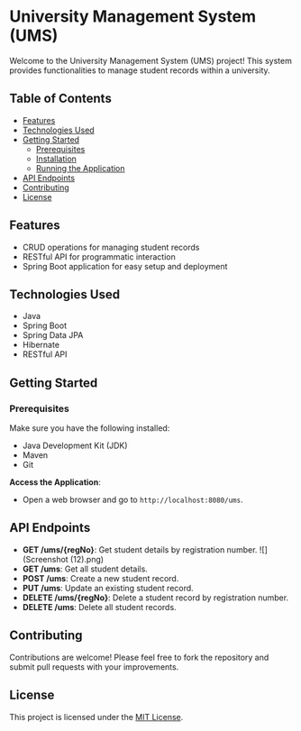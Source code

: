 # University Management System (UMS)

Welcome to the University Management System (UMS) project! This system provides functionalities to manage student records within a university.

## Table of Contents

- [Features](#features)
- [Technologies Used](#technologies-used)
- [Getting Started](#getting-started)
  - [Prerequisites](#prerequisites)
  - [Installation](#installation)
  - [Running the Application](#running-the-application)
- [API Endpoints](#api-endpoints)
- [Contributing](#contributing)
- [License](#license)

## Features

- CRUD operations for managing student records
- RESTful API for programmatic interaction
- Spring Boot application for easy setup and deployment

## Technologies Used

- Java
- Spring Boot
- Spring Data JPA
- Hibernate
- RESTful API

## Getting Started

### Prerequisites

Make sure you have the following installed:

- Java Development Kit (JDK)
- Maven
- Git


 **Access the Application**:
- Open a web browser and go to `http://localhost:8080/ums`.

## API Endpoints

- **GET /ums/{regNo}**: Get student details by registration number.
![](Screenshot (12).png)
- **GET /ums**: Get all student details.
- **POST /ums**: Create a new student record.
- **PUT /ums**: Update an existing student record.
- **DELETE /ums/{regNo}**: Delete a student record by registration number.
- **DELETE /ums**: Delete all student records.

## Contributing

Contributions are welcome! Please feel free to fork the repository and submit pull requests with your improvements.

## License

This project is licensed under the [MIT License](LICENSE).

